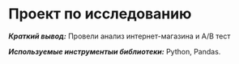 # Проект по исследованию 

***Краткий вывод:*** Провели анализ интернет-магазина и А/В тест

***Используемые инструментыи библиотеки:*** Python, Pandas. 

 
